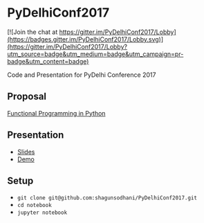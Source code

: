 # PyDelhiConf2017

[![Join the chat at https://gitter.im/PyDelhiConf2017/Lobby](https://badges.gitter.im/PyDelhiConf2017/Lobby.svg)](https://gitter.im/PyDelhiConf2017/Lobby?utm_source=badge&utm_medium=badge&utm_campaign=pr-badge&utm_content=badge)

Code and Presentation for PyDelhi Conference 2017

## Proposal

[Functional Programming in Python](https://cfp.pydelhi.org/pydelhi-conference-2017/proposals/functional-programming-in-python/)

## Presentation

* [Slides](http://slides.com/shagunsodhani/pydelhiconf2017/)
* [Demo](https://shagunsodhani.in/PyDelhiConf2017/Demo.slides.html)

## Setup

* `git clone git@github.com:shagunsodhani/PyDelhiConf2017.git`
* `cd notebook`
* `jupyter notebook`
